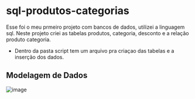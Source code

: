 # sql-produtos-categorias
Esse foi o meu prmeiro projeto com bancos de dados, utilizei a linguagem sql. Neste projeto criei as tabelas produtos, categoria, desconto e a relação produto categoria.

- Dentro da pasta script tem um arquivo pra criaçao das tabelas e a inserção dos dados.

## Modelagem de Dados
![image](https://user-images.githubusercontent.com/104468959/189251501-19c6f5e4-06c8-42a6-816d-bc0db787ac29.png)

